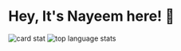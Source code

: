 # Hey, It's Nayeem here! 👋
<img alt="card stat" src="https://github-readme-stats.vercel.app/api?username=naim71&show_icons=true&theme=dracula)](https://github.com/naim71/github-readme-stats"/>
<img alt="top language stats" src="https://github-readme-stats.vercel.app/api/top-langs/?username=naim71&layout=compact)](https://github.com/naim71/github-readme-stats)"/>
